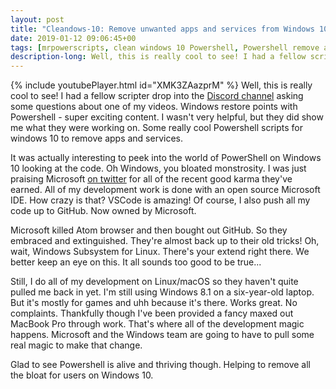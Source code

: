 ```yaml
---
layout: post
title: "Cleandows-10: Remove unwanted apps and services from Windows 10 with Powershell"
date: 2019-01-12 09:06:45+00
tags: [mrpowerscripts, clean windows 10 Powershell, Powershell remove apps windows 10, windows 10 remove apps]
description-long: Well, this is really cool to see! I had a fellow scripter drop into the Discord channel asking some questions about one of my videos. Windows restore points with Powershell - super exciting content. I wasn't very helpful, but they did show me what they were working on. Some really cool Powershell scripts for windows 10 to remove apps and services.
---
```


{% include youtubePlayer.html id="XMK3ZAazprM" %}
Well, this is really cool to see! I had a fellow scripter drop into the [Discord channel](https://bit.ly/mrps-discord) asking some questions about one of my videos. Windows restore points with Powershell - super exciting content. I wasn't very helpful, but they did show me what they were working on. Some really cool Powershell scripts for windows 10 to remove apps and services.

It was actually interesting to peek into the world of PowerShell on Windows 10 looking at the code. Oh Windows, you bloated monstrosity. I was just praising Microsoft [on twitter](https://bit.ly/mrps-twitter) for all of the recent good karma they've earned. All of my development work is done with an open source Microsoft IDE. How crazy is that? VSCode is amazing! Of course, I also push all my code up to GitHub. Now owned by Microsoft. 

Microsoft killed Atom browser and then bought out GitHub. So they embraced and extinguished. They're almost back up to their old tricks! Oh, wait, Windows Subsystem for Linux. There's your extend right there. We better keep an eye on this. It all sounds too good to be true...

Still, I do all of my development on Linux/macOS so they haven't quite pulled me back in yet. I'm still using Windows 8.1 on a six-year-old laptop. But it's mostly for games and uhh because it's there. Works great. No complaints. Thankfully though I've been provided a fancy maxed out MacBook Pro through work. That's where all of the development magic happens. Microsoft and the Windows team are going to have to pull some real magic to make that change. 

Glad to see Powershell is alive and thriving though. Helping to remove all the bloat for users on Windows 10.
